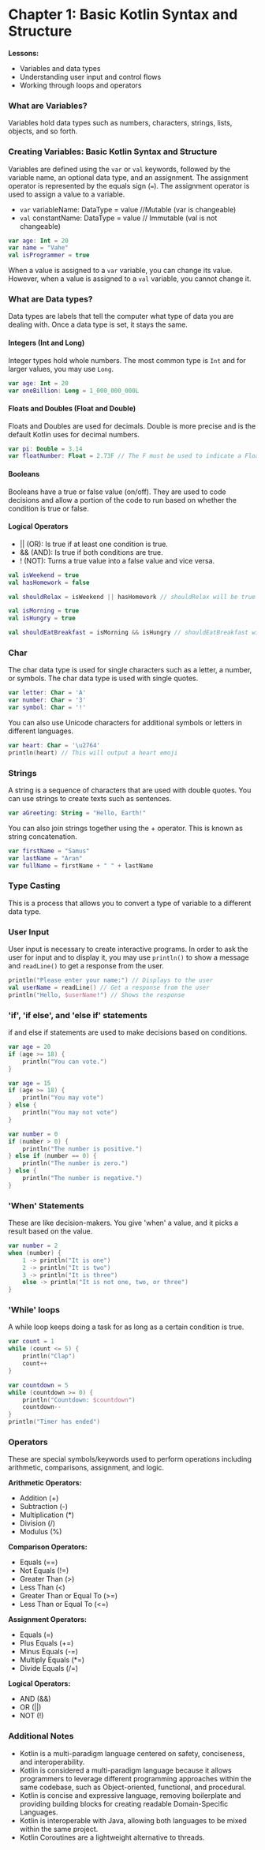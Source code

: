 # Chapter 1: Basic Kotlin Syntax and Structure

**Lessons:** 
- Variables and data types
- Understanding user input and control flows
- Working through loops and operators 

### What are Variables?
Variables hold data types such as numbers, characters, strings, lists, objects, and so forth.

### Creating Variables: Basic Kotlin Syntax and Structure
Variables are defined using the `var` or `val` keywords, followed by the variable name, an optional data type, and an assignment. The assignment operator is represented by the equals sign (`=`). The assignment operator is used to assign a value to a variable.

- `var` variableName: DataType = value //Mutable (var is changeable)
- `val` constantName: DataType = value // Immutable (val is not changeable)

```kotlin
var age: Int = 20
var name = "Vahe" 
val isProgrammer = true
```

When a value is assigned to a `var` variable, you can change its value. However, when a value is assigned to a `val` variable, you cannot change it. 

### What are Data types?
Data types are labels that tell the computer what type of data you are dealing with. Once a data type is set, it stays the same.

#### Integers (Int and Long)
Integer types hold whole numbers. The most common type is `Int` and for larger values, you may use `Long`.

```kotlin
var age: Int = 20
var oneBillion: Long = 1_000_000_000L
```

#### Floats and Doubles (Float and Double)
Floats and Doubles are used for decimals. Double is more precise and is the default Kotlin uses for decimal numbers.

```kotlin
var pi: Double = 3.14
var floatNumber: Float = 2.73F // The F must be used to indicate a Float.
```

#### Booleans
Booleans have a true or false value (on/off). They are used to code decisions and allow a portion of the code to run based on whether the condition is true or false.

#### Logical Operators
- || (OR): Is true if at least one condition is true.
- && (AND): Is true if both conditions are true.
- ! (NOT): Turns a true value into a false value and vice versa.

```kotlin
val isWeekend = true
val hasHomework = false

val shouldRelax = isWeekend || hasHomework // shouldRelax will be true because at least one condition (isWeekend) is true.
```

```kotlin
val isMorning = true
val isHungry = true

val shouldEatBreakfast = isMorning && isHungry // shouldEatBreakfast will be true only because both conditions are true.
```

### Char
The char data type is used for single characters such as a letter, a number, or symbols. The char data type is used with single quotes.

```kotlin
var letter: Char = 'A'
var number: Char = '3'
var symbol: Char = '!'
```

You can also use Unicode characters for additional symbols or letters in different languages.

```kotlin
var heart: Char = '\u2764'
println(heart) // This will output a heart emoji
```

### Strings
A string is a sequence of characters that are used with double quotes. You can use strings to create texts such as sentences.

```kotlin
var aGreeting: String = "Hello, Earth!"
```

You can also join strings together using the + operator. This is known as string concatenation.

```kotlin
var firstName = "Samus"
var lastName = "Aran"
var fullName = firstName + " " + lastName
```

### Type Casting
This is a process that allows you to convert a type of variable to a different data type. 

### User Input
User input is necessary to create interactive programs. In order to ask the user for input and to display it, you may use `println()` to show a message and `readLine()` to get a response from the user.

```kotlin
println("Please enter your name:") // Displays to the user
val userName = readLine() // Get a response from the user
println("Hello, $userName!") // Shows the response
```

### 'if', 'if else', and 'else if' statements
if and else if statements are used to make decisions based on conditions. 

```kotlin
var age = 20
if (age >= 18) {
    println("You can vote.")
}
```

```kotlin
var age = 15
if (age >= 18) {
    println("You may vote")
} else {
    println("You may not vote")
}
```

```kotlin
var number = 0
if (number > 0) {
    println("The number is positive.")
} else if (number == 0) {
    println("The number is zero.")
} else {
    println("The number is negative.")
}
```

### 'When' Statements
These are like decision-makers. You give 'when' a value, and it picks a result based on the value.

```kotlin
var number = 2
when (number) {
    1 -> println("It is one")
    2 -> println("It is two")
    3 -> println("It is three")
    else -> println("It is not one, two, or three")
}
```

### 'While' loops
A while loop keeps doing a task for as long as a certain condition is true.

```kotlin
var count = 1
while (count <= 5) {
    println("Clap")
    count++
}
```

```kotlin
var countdown = 5
while (countdown >= 0) {
    println("Countdown: $countdown")
    countdown--
}
println("Timer has ended")
```

### Operators
These are special symbols/keywords used to perform operations including arithmetic, comparisons, assignment, and logic. 

**Arithmetic Operators:**

- Addition (+)
- Subtraction (-)
- Multiplication (*)
- Division (/)
- Modulus (%)

**Comparison Operators:**

- Equals (==)
- Not Equals (!=)
- Greater Than (>)
- Less Than (<)
- Greater Than or Equal To (>=)
- Less Than or Equal To (<=)

**Assignment Operators:**

- Equals (=)
- Plus Equals (+=)
- Minus Equals (-=)
- Multiply Equals (*=)
- Divide Equals (/=)

**Logical Operators:**

- AND (&&)
- OR (||)
- NOT (!)

### Additional Notes
- Kotlin is a multi-paradigm language centered on safety, conciseness, and interoperability.
- Kotlin is considered a multi-paradigm language because it allows programmers to leverage different programming approaches within the same codebase, such as Object-oriented, functional, and procedural.
- Kotlin is concise and expressive language, removing boilerplate and providing building blocks for creating readable Domain-Specific Languages.
- Kotlin is interoperable with Java, allowing both languages to be mixed within the same project.
- Kotlin Coroutines are a lightweight alternative to threads.
```
